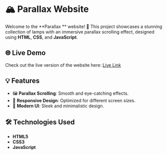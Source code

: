 # 🏔️ Parallax Website

Welcome to the **Parallax ** website! 🌟 This project showcases a stunning collection of lamps with an immersive parallax scrolling effect, designed using **HTML**, **CSS**, and **JavaScript**.

## 🌐 Live Demo

Check out the live version of the website here: [Live Link](https://tubular-panda-24297f.netlify.app/)

## 💡 Features

- 🖼️ **Parallax Scrolling**: Smooth and eye-catching effects.
- 📱 **Responsive Design**: Optimized for different screen sizes.
- 🎨 **Modern UI**: Sleek and minimalistic design.

## 🛠️ Technologies Used

- **HTML5**
- **CSS3**
- **JavaScript**


